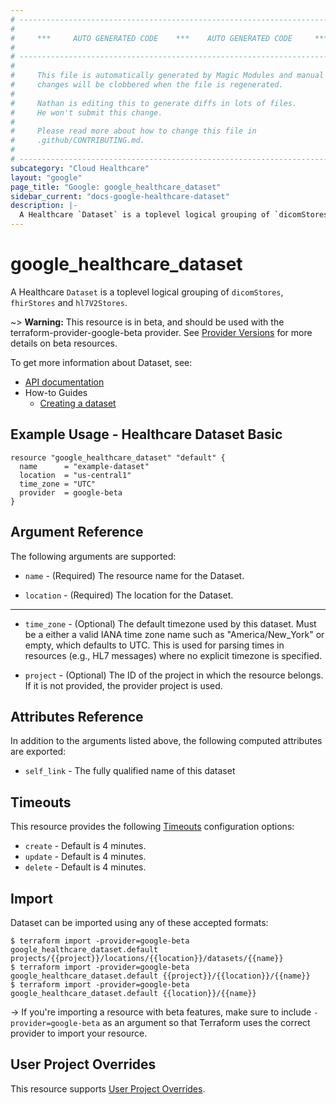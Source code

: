 ```yaml
---
# ----------------------------------------------------------------------------
#
#     ***     AUTO GENERATED CODE    ***    AUTO GENERATED CODE     ***
#
# ----------------------------------------------------------------------------
#
#     This file is automatically generated by Magic Modules and manual
#     changes will be clobbered when the file is regenerated.
#
#     Nathan is editing this to generate diffs in lots of files.
#     He won't submit this change.
#
#     Please read more about how to change this file in
#     .github/CONTRIBUTING.md.
#
# ----------------------------------------------------------------------------
subcategory: "Cloud Healthcare"
layout: "google"
page_title: "Google: google_healthcare_dataset"
sidebar_current: "docs-google-healthcare-dataset"
description: |-
  A Healthcare `Dataset` is a toplevel logical grouping of `dicomStores`, `fhirStores` and `hl7V2Stores`.
---
```


# google\_healthcare\_dataset

A Healthcare `Dataset` is a toplevel logical grouping of `dicomStores`, `fhirStores` and `hl7V2Stores`.

~> **Warning:** This resource is in beta, and should be used with the terraform-provider-google-beta provider.
See [Provider Versions](https://terraform.io/docs/providers/google/guides/provider_versions.html) for more details on beta resources.

To get more information about Dataset, see:

* [API documentation](https://cloud.google.com/healthcare/docs/reference/rest/v1beta1/projects.locations.datasets)
* How-to Guides
    * [Creating a dataset](https://cloud.google.com/healthcare/docs/how-tos/datasets)

## Example Usage - Healthcare Dataset Basic


```hcl
resource "google_healthcare_dataset" "default" {
  name      = "example-dataset"
  location  = "us-central1"
  time_zone = "UTC"
  provider  = google-beta
}
```

## Argument Reference

The following arguments are supported:


* `name` -
  (Required)
  The resource name for the Dataset.

* `location` -
  (Required)
  The location for the Dataset.


- - -


* `time_zone` -
  (Optional)
  The default timezone used by this dataset. Must be a either a valid IANA time zone name such as
  "America/New_York" or empty, which defaults to UTC. This is used for parsing times in resources
  (e.g., HL7 messages) where no explicit timezone is specified.

* `project` - (Optional) The ID of the project in which the resource belongs.
    If it is not provided, the provider project is used.


## Attributes Reference

In addition to the arguments listed above, the following computed attributes are exported:


* `self_link` -
  The fully qualified name of this dataset


## Timeouts

This resource provides the following
[Timeouts](/docs/configuration/resources.html#timeouts) configuration options:

- `create` - Default is 4 minutes.
- `update` - Default is 4 minutes.
- `delete` - Default is 4 minutes.

## Import

Dataset can be imported using any of these accepted formats:

```
$ terraform import -provider=google-beta google_healthcare_dataset.default projects/{{project}}/locations/{{location}}/datasets/{{name}}
$ terraform import -provider=google-beta google_healthcare_dataset.default {{project}}/{{location}}/{{name}}
$ terraform import -provider=google-beta google_healthcare_dataset.default {{location}}/{{name}}
```

-> If you're importing a resource with beta features, make sure to include `-provider=google-beta`
as an argument so that Terraform uses the correct provider to import your resource.

## User Project Overrides

This resource supports [User Project Overrides](https://www.terraform.io/docs/providers/google/guides/provider_reference.html#user_project_override).

